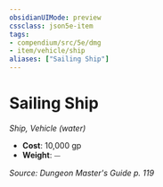 ```yaml
---
obsidianUIMode: preview
cssclass: json5e-item
tags:
- compendium/src/5e/dmg
- item/vehicle/ship
aliases: ["Sailing Ship"]
---
```

# Sailing Ship
*Ship, Vehicle (water)*  

- **Cost**: 10,000 gp
- **Weight**: ⏤

*Source: Dungeon Master's Guide p. 119*